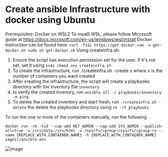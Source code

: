 # Create ansible Infrastructure with docker using Ubuntu
Prerequisites: Docker on WSL2 
To insatll WSL, please follow Microsoft guide at https://docs.microsoft.com/en-us/windows/wsl/install
Docker Instruction can be found here:
`curl -fsSL https://get.docker.com -o get-docker.sh
 sudo sh get-docker.sh`
 Using createinfra.sh:
 1. Ensure the script has execution permission set for the user. if it's not set, set it using `sudo chmod u+x createinfra.sh`
 2. To create the infrastructure, run ./createinfra.sh -create x where x is the number of containers you want created
 3. After creating the infrastructure, the script will create a playbooks directory with the inventory file `inventory`
 4. to verify the created invenory, run `ansible all -i playbooks/inventory -m ping`
 5. To delete the created inventory and start fresh, run `./createinfra.sh -delete` the delete the playbooks directory using `rm -rf playbooks`

To run the one or more of the containers manually, run the following

`docker run -rm -tid --cap-add NET_ADMIN --cap-add SYS_ADMIN --publish-all=true -v /srv/data:/srv/html -v /sys/fs/cgroup:/sys/fs/cgroup:ro --name {REPLACE_WITH_CONTAINER_NAME} -h {REPLACE_WITH_CONTAINER_NAME} sageil/ansible-env`

![image](https://user-images.githubusercontent.com/67704508/174484289-682b2547-858a-451d-a3bc-24db20c1adc9.png)
